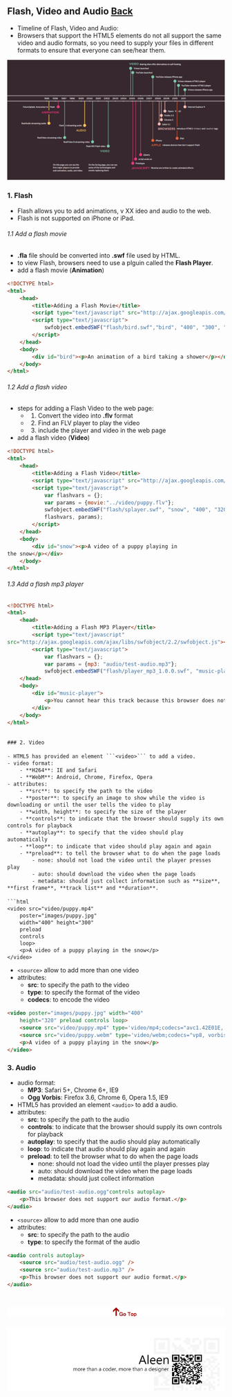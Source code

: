 ## Flash, Video and Audio [Back](./../HTML.md)

- Timeline of Flash, Video and Audio:
- Browsers that support the HTML5 elements do not all support the same video and audio formats, so you need to supply your files in different formats to ensure that everyone can see/hear them.

<img src="./timeline.png">

### 1. Flash

- Flash allows you to add animations, v XX ideo and audio to the web.
- Flash is not supported on iPhone or iPad.

###### 1.1 Add a flash movie

- **.fla** file should be converted into **.swf** file used by HTML.
- to view Flash, browsers need to use a plguin called the **Flash Player**.
- add a flash movie (**Animation**)

```html
<!DOCTYPE html>
<html>
	<head>
		<title>Adding a Flash Movie</title>
		<script type="text/javascript" src="http://ajax.googleapis.com/ajax/libs/swfobject/2.2/swfobject.js"></script>
		<script type="text/javascript">
			swfobject.embedSWF("flash/bird.swf","bird", "400", "300", "8.0.0");
		</script>
	</head>
	<body>
		<div id="bird"><p>An animation of a bird taking a shower</p></div>
	</body>
</html>
```

###### 1.2 Add a flash video

- steps for adding a Flash Video to the web page:
	- 1. Convert the video into **.flv** format
	- 2. Find an FLV player to play the video
	- 3. include the player and video in the web page
- add a flash video (**Video**)

```html
<!DOCTYPE html>
<html>
	<head>
		<title>Adding a Flash Video</title>
		<script type="text/javascript" src="http://ajax.googleapis.com/ajax/libs/swfobject/2.2/swfobject.js"></script>
		<script type="text/javascript">
			var flashvars = {};
			var params = {movie:"../video/puppy.flv"};
			swfobject.embedSWF("flash/splayer.swf", "snow", "400", "320", "8.0.0",
			flashvars, params);
		</script>
	</head>
	<body>
		<div id="snow"><p>A video of a puppy playing in
the snow</p></div>
	</body>
</html>
```

###### 1.3 Add a flash mp3 player

```html
<!DOCTYPE html>
<html>
	<head>
		<title>Adding a Flash MP3 Player</title>
		<script type="text/javascript"
src="http://ajax.googleapis.com/ajax/libs/swfobject/2.2/swfobject.js"></script>
		<script type="text/javascript">
			var flashvars = {};
			var params = {mp3: "audio/test-audio.mp3"};
			swfobject.embedSWF("flash/player_mp3_1.0.0.swf", "music-player", "200", "20", "8.0.0", flashvars, params);</script>
	</head>
	<body>
		<div id="music-player">
			<p>You cannot hear this track because this browser does not support our Flash music player.</p>
		</div>
	</body>
</html>
```
```

### 2. Video

- HTML5 has provided an element ```<video>``` to add a video.
- video format:
	- **H264**: IE and Safari
	- **WebM**: Android, Chrome, Firefox, Opera
- attributes:
	- **src**: to specify the path to the video
	- **poster**: to specify an image to show while the video is downloading or until the user tells the video to play
	- **width, height**: to specify the size of the player
	- **controls**: to indicate that the browser should supply its own controls for playback
	- **autoplay**: to specify that the video should play automatically
	- **loop**: to indicate that video should play again and again
	- **preload**: to tell the browser what to do when the page loads
		- none: should not load the video until the player presses play
		- auto: should download the video when the page loads
		- metadata: should just collect information such as **size**, **first frame**, **track list** and **duration**.

```html
<video src="video/puppy.mp4"
	poster="images/puppy.jpg"
	width="400" height="300"
	preload
	controls
	loop>
	<p>A video of a puppy playing in the snow</p>
</video>
```

- ```<source>``` allow to add more than one video
- attributes:
	- **src**: to specify the path to the video
	- **type**: to specify the format of the video
	- **codecs**: to encode the video

```html
<video poster="images/puppy.jpg" width="400"
	height="320" preload controls loop>
	<source src="video/puppy.mp4" type='video/mp4;codecs="avc1.42E01E, mp4a.40.2"' />
	<source src="video/puppy.webm" type='video/webm;codecs="vp8, vorbis"' />
	<p>A video of a puppy playing in the snow</p>
</video>
```

### 3. Audio

- audio format:
	- **MP3**: Safari 5+, Chrome 6+, IE9
	- **Ogg Vorbis**: Firefox 3.6, Chrome 6, Opera 1.5, IE9
- HTML5 has provided an element ```<audio>``` to add a audio.
- attributes:
	- **src**: to specify the path to the audio
	- **controls**: to indicate that the browser should supply its own controls for playback
	- **autoplay**: to specify that the audio should play automatically
	- **loop**: to indicate that audio should play again and again
	- **preload**: to tell the browser what to do when the page loads
		- none: should not load the video until the player presses play
		- auto: should download the video when the page loads
		- metadata: should just collect information

```html
<audio src="audio/test-audio.ogg"controls autoplay>
	<p>This browser does not support our audio format.</p>
</audio>
```

- ```<source>``` allow to add more than one audio
- attributes:
	- **src**: to specify the path to the audio
	- **type**: to specify the format of the audio

```html
<audio controls autoplay>
	<source src="audio/test-audio.ogg" />
	<source src="audio/test-audio.mp3" />
	<p>This browser does not support our audio format.</p>
</audio>
```

<a href="#" style="left:200px;"><img src="./../../../pic/gotop.png"></a>
=====
<a href="http://aleen42.github.io/" target="_blank" ><img src="./../../../pic/tail.gif"></a>
